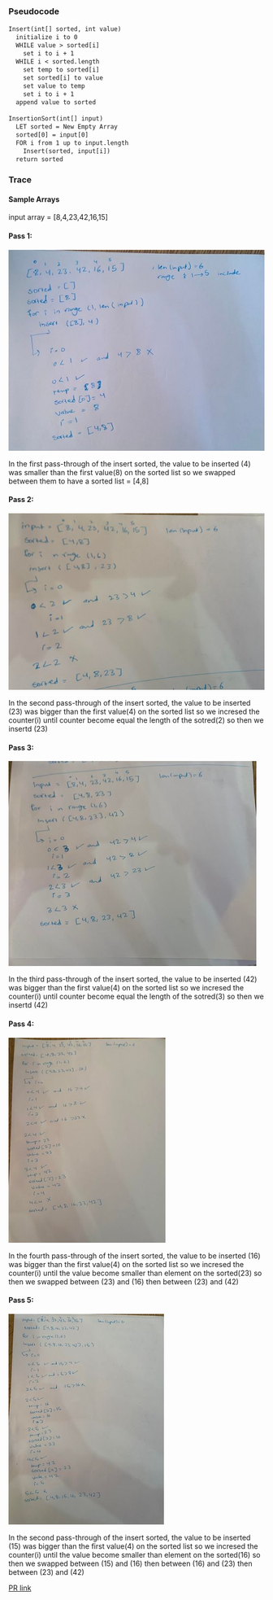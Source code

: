 ### Pseudocode


```
Insert(int[] sorted, int value)
  initialize i to 0
  WHILE value > sorted[i]
    set i to i + 1
  WHILE i < sorted.length
    set temp to sorted[i]
    set sorted[i] to value
    set value to temp
    set i to i + 1
  append value to sorted

InsertionSort(int[] input)
  LET sorted = New Empty Array
  sorted[0] = input[0]
  FOR i from 1 up to input.length
    Insert(sorted, input[i])
  return sorted

  ```

### Trace
#### Sample Arrays
  input array = [8,4,23,42,16,15]


####  Pass 1:
![pass1](./pass1.jpg)

In the first pass-through of the insert sorted, the value to be inserted (4) was smaller than the first value(8) on the sorted list so we swapped between them to have a sorted list = [4,8]

####  Pass 2:
![pass2](./pass2.jpg)

In the second pass-through of the insert sorted, the value to be inserted (23) was bigger than the first value(4) on the sorted list so we incresed the counter(i) until counter become equal the length of the sotred(2) so then we insertd (23)

####  Pass 3:
![pass3](./pass3.jpg)

In the third pass-through of the insert sorted, the value to be inserted (42) was bigger than the first value(4) on the sorted list so we incresed the counter(i) until counter become equal the length of the sotred(3) so then we insertd (42)

####  Pass 4:
![pass4](./pass4.jpg)

In the fourth pass-through of the insert sorted, the value to be inserted (16) was bigger than the first value(4) on the sorted list so we incresed the counter(i) until the value become smaller than element on the sorted(23) so then we swapped between (23) and (16) then between (23) and (42)

####  Pass 5:
![pass5](./pass5.jpg)

In the second pass-through of the insert sorted, the value to be inserted (15) was bigger than the first value(4) on the sorted list so we incresed the counter(i) until the value become smaller than element on the sorted(16) so then we swapped between (15) and (16) then between (16) and (23) then between (23) and (42)


[PR link](https://github.com/DohaKhamaiseh/data-structures-and-algorithms/pull/39)